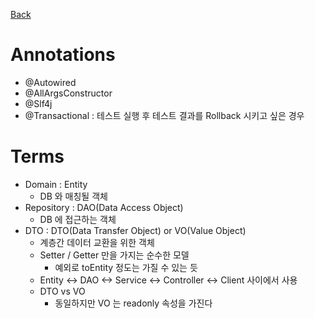 [Back](../FeatIndex.md)

# Annotations
* @Autowired
* @AllArgsConstructor
* @Slf4j
* @Transactional : 테스트 실행 후 테스트 결과를 Rollback 시키고 싶은 경우


# Terms
* Domain : Entity
    * DB 와 매칭될 객체
* Repository : DAO(Data Access Object)
    * DB 에 접근하는 객체
* DTO : DTO(Data Transfer Object) or VO(Value Object)
    * 계층간 데이터 교환을 위한 객체
    * Setter / Getter 만을 가지는 순수한 모델
        * 예외로 toEntity 정도는 가질 수 있는 듯
    * Entity <-> DAO <-> Service <-> Controller <-> Client 사이에서 사용
    * DTO vs VO
        * 동일하지만 VO 는 readonly 속성을 가진다